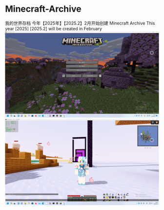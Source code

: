 # Minecraft-Archive
我的世界存档 今年【2025年】【2025.2】2月开始创建
Minecraft Archive This year [2025] [2025.2] will be created in February
![image](https://github.com/dsgg136/Minecraft-Archive/blob/main/mincraft%20virsion%201.20.1%20fabric.png)
![image](https://github.com/dsgg136/Minecraft-Archive/blob/main/%E5%B1%8F%E5%B9%95%E6%88%AA%E5%9B%BE%202025-05-04%20102455.png)
